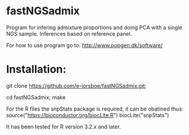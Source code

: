 # fastNGSadmix

Program for infering admixture proportions and doing PCA with a single NGS sample. Inferences based on reference panel.

For how to use program go to:
http://www.popgen.dk/software/
 
Installation:
=====

git clone https://github.com/e-jorsboe/fastNGSadmix.git;

cd fastNGSadmix; make

For the R files the snpStats package is required, it can be obatined thus:
source("https://bioconductor.org/biocLite.R")
biocLite("snpStats")

It has been tested for R version 3.2.x and later.
